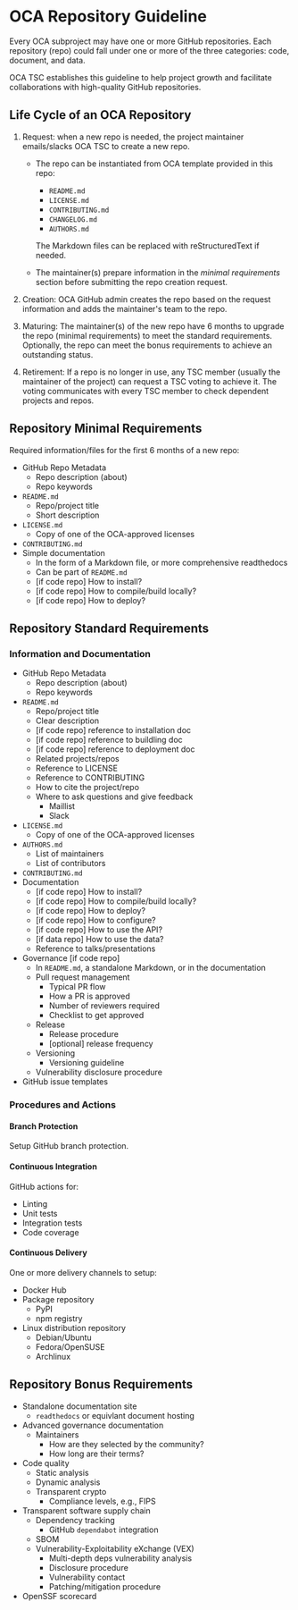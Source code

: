 # OCA Repository Guideline

Every OCA subproject may have one or more GitHub repositories. Each repository
(repo) could fall under one or more of the three categories: code, document,
and data.

OCA TSC establishes this guideline to help project growth and facilitate
collaborations with high-quality GitHub repositories.

## Life Cycle of an OCA Repository

1. Request: when a new repo is needed, the project maintainer
emails/slacks OCA TSC to create a new repo.

    - The repo can be instantiated from OCA template provided in this repo:

        - `README.md`
        - `LICENSE.md`
        - `CONTRIBUTING.md`
        - `CHANGELOG.md`
        - `AUTHORS.md`
        
        The Markdown files can be replaced with reStructuredText if needed.

    - The maintainer(s) prepare information in the *minimal requirements*
      section before submitting the repo creation request.

2. Creation: OCA GitHub admin creates the repo based on the request information
and adds the maintainer's team to the repo.

3. Maturing: The maintainer(s) of the new repo have 6 months to upgrade the
repo (minimal requirements) to meet the standard requirements. Optionally, the
repo can meet the bonus requirements to achieve an outstanding status.

4. Retirement: If a repo is no longer in use, any TSC member (usually the
maintainer of the project) can request a TSC voting to achieve it. The voting
communicates with every TSC member to check dependent projects and repos.

## Repository Minimal Requirements

Required information/files for the first 6 months of a new repo:

- GitHub Repo Metadata
    - Repo description (about)
    - Repo keywords
- `README.md`
    - Repo/project title
    - Short description
- `LICENSE.md`
    - Copy of one of the OCA-approved licenses
- `CONTRIBUTING.md`
- Simple documentation
    - In the form of a Markdown file, or more comprehensive readthedocs
    - Can be part of `README.md`
    - [if code repo] How to install?
    - [if code repo] How to compile/build locally?
    - [if code repo] How to deploy?

## Repository Standard Requirements

### Information and Documentation

- GitHub Repo Metadata
    - Repo description (about)
    - Repo keywords
- `README.md`
    - Repo/project title
    - Clear description
    - [if code repo] reference to installation doc
    - [if code repo] reference to buildling doc
    - [if code repo] reference to deployment doc
    - Related projects/repos
    - Reference to LICENSE
    - Reference to CONTRIBUTING
    - How to cite the project/repo
    - Where to ask questions and give feedback
        - Maillist
        - Slack
- `LICENSE.md`
    - Copy of one of the OCA-approved licenses
- `AUTHORS.md`
    - List of maintainers
    - List of contributors
- `CONTRIBUTING.md`
- Documentation
    - [if code repo] How to install?
    - [if code repo] How to compile/build locally?
    - [if code repo] How to deploy?
    - [if code repo] How to configure?
    - [if code repo] How to use the API?
    - [if data repo] How to use the data?
    - Reference to talks/presentations
- Governance [if code repo]
    - In `README.md`, a standalone Markdown, or in the documentation
    - Pull request management
        - Typical PR flow
        - How a PR is approved
        - Number of reviewers required
        - Checklist to get approved
    - Release
        - Release procedure
        - [optional] release frequency
    - Versioning
        - Versioning guideline
    - Vulnerability disclosure procedure
- GitHub issue templates

### Procedures and Actions

#### Branch Protection

Setup GitHub branch protection.

#### Continuous Integration

GitHub actions for:

- Linting
- Unit tests
- Integration tests
- Code coverage

#### Continuous Delivery

One or more delivery channels to setup:

- Docker Hub
- Package repository
    - PyPI
    - npm registry
- Linux distribution repository
    - Debian/Ubuntu
    - Fedora/OpenSUSE
    - Archlinux

## Repository Bonus Requirements

- Standalone documentation site
    - `readthedocs` or equivlant document hosting
- Advanced governance documentation
    - Maintainers
        - How are they selected by the community?
        - How long are their terms?
- Code quality
    - Static analysis
    - Dynamic analysis
    - Transparent crypto
        - Compliance levels, e.g., FIPS
- Transparent software supply chain
    - Dependency tracking
        - GitHub `dependabot` integration
    - SBOM
    - Vulnerability-Exploitability eXchange (VEX)
        - Multi-depth deps vulnerability analysis
        - Disclosure procedure
        - Vulnerability contact
        - Patching/mitigation procedure
- OpenSSF scorecard
